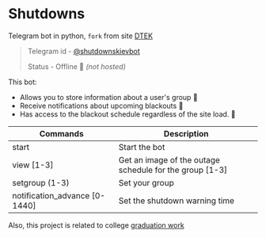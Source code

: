 # Shutdowns

Telegram bot in python, `fork` from site [DTEK](https://www.dtek-kem.com.ua/ua/shutdowns)

> Telegram id - [@shutdownskievbot](https://t.me/shutdownskievbot)
>
> Status - Offline 🔴 *(not hosted)*

This bot:
- Allows you to store information about a user's group 💾
- Receive notifications about upcoming blackouts 🔔
- Has access to the blackout schedule regardless of the site load. 📅

| Commands                      | Description                                             |
|-------------------------------|---------------------------------------------------------|
| start                         | Start the bot                                           |
| view [1-3]                    | Get an image of the outage schedule for the group [1-3] |
| setgroup (1-3)                | Set your group                                          |
| notification_advance [0-1440] | Set the shutdown warning time                           |

Also, this project is related to college [graduation work](https://github.com/jopiks-s/shutdowns/blob/main/Diploma.docx) 